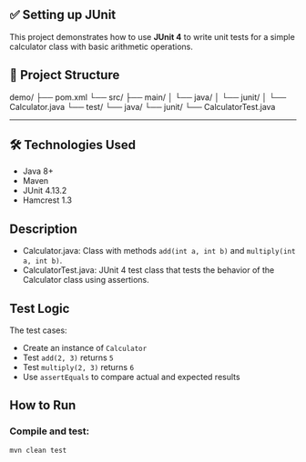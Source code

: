 ## ✅ Setting up JUnit


This project demonstrates how to use **JUnit 4** to write unit tests for a simple calculator class with basic arithmetic operations.



## 📁 Project Structure

demo/
├── pom.xml
└── src/
├── main/
│ └── java/
│ └── junit/
│ └── Calculator.java
└── test/
└── java/
└── junit/
└── CalculatorTest.java


---

## 🛠️ Technologies Used

- Java 8+
- Maven
- JUnit 4.13.2
- Hamcrest 1.3



##  Description

- Calculator.java: Class with methods `add(int a, int b)` and `multiply(int a, int b)`.
- CalculatorTest.java: JUnit 4 test class that tests the behavior of the Calculator class using assertions.



##  Test Logic

The test cases:

- Create an instance of `Calculator`
- Test `add(2, 3)` returns `5`
- Test `multiply(2, 3)` returns `6`
- Use `assertEquals` to compare actual and expected results



##  How to Run

### Compile and test:
```bash
mvn clean test


